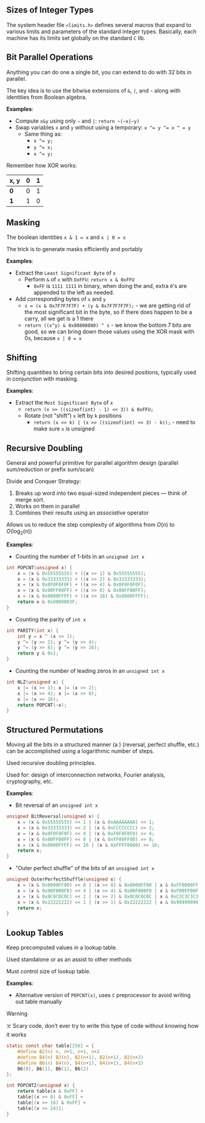 ## Sizes of Integer Types

The system header file `<limits.h>` defines several macros that expand to various limits and parameters of the standard integer types. Basically, each machine has its limits set globally on the standard `C` lib.

## Bit Parallel Operations

Anything you can do one a single bit, you can extend to do with 32 bits in parallel.

The key idea is to use the bitwise extensions of `&`, `|`, and `~` along with identities from Boolean algebra.

**Examples**:
- Compute `x&y` using only `~` and `|`: `return ~(~x|~y)`
- Swap variables `x` and `y` without using a temporary: `x ^= y ^= x ^ = y`
	- Same thing as: 
		- `x ^= y;`
		- `y ^= x;`
		- `x ^= y;`

Remember how XOR works:

| **x, y** | **0** | **1** |
| ---- | ---- | ---- |
| **0** | 0 | 1 |
| **1** | 1 | 0 |

## Masking

The boolean identities `x & 1 = x` and `x | 0 = x`

The trick is to generate masks efficiently and portably

**Examples**:
- Extract the `Least Significant Byte` of `x`
	- Perform `&` of `x` with `OxFFU`: `return x & 0xFFU`
		- `OxFF` is `1111 1111` in binary, when doing the and, extra `0`'s are appended to the left as needed.
- Add corresponding bytes of `x` and `y`
	- `s = (x & 0x7F7F7F7F) + (y & 0x7F7F7F7F);` - we are getting rid of the most significant bit in the byte, so if there does happen to be a carry, all we get is a 1 there
	- `return ((x^y) & 0x80808080) ^ s` - we know the bottom 7 bits are good, so we can bring down those values using the XOR mask with 0s, because `x | 0 = x`

## Shifting

Shifting quantities to bring certain bits into desired positions, typically used in conjunction with masking.

**Examples**:
- Extract the `Most Significant Byte` of `x`
	- `return (x >> ((sizeof(int) - 1) << 3)) & 0xFFU;`
	- Rotate (not "shift") `x` left by `k` positions
		- `return (x << k) | (x >> ((sizeof(int) << 3) - k));` - need to make sure `x` is unsigned

## Recursive Doubling

General and powerful primitive for parallel algorithm design (parallel sum/reduction or prefix sum/scan)

Divide and Conquer Strategy:
1. Breaks up word into two equal-sized independent pieces — think of merge sort.
2. Works on them in parallel
3. Combines their results using an *associative* operator

Allows us to reduce the step complexity of algorithms from $O(n)$ to $O(\log_2(n))$

**Examples**:
- Counting the number of 1-bits in an `unsigned int x`

```c
int POPCNT(unsigned x) {
	x = (x & 0x55555555) + ((x >> 1) & 0x55555555);
	x = (x & 0x33333333) + ((x >> 2) & 0x33333333);
	x = (x & 0x0F0F0F0F) + ((x >> 4) & 0x0F0F0F0F);
	x = (x & 0x00FF00FF) + ((x >> 8) & 0x00FF00FF);
	x = (x & 0x0000FFFF) + ((x >> 16) & 0x0000FFFF);
	return x & 0x0000003F;
}
```

- Counting the parity of `int x`

```c
int PARITY(int x) {
	int y = x ^ (x >> 1);
	y ^= (y >> 2); y ^= (y >> 4);
	y ^= (y >> 8); y ^= (y >> 16);
	return y & 0x1;
}
```

- Counting the number of leading zeros in an `unsigned int x`

```c
int NLZ(unsigned x) {
	x |= (x >> 1); x |= (x >> 2);
	x |= (x >> 4); x |= (x >> 8);
	x |= (x >> 16);
	return POPCNT(~x);
}
```

## Structured Permutations

Moving all the bits in a structured manner (a [](Permutations%20and%20Combinations.md#Permutations|permutation)) (reversal, perfect shuffle, etc.) can be accomplished using a logarithmic number of steps.

Used recursive doubling principles.

Used for: design of interconnection networks, Fourier analysis, cryptography, etc.

**Examples**:
- Bit reversal of an `unsigned int x`

```c
unsigned BitReversal(unsigned x) {
	x = (x & 0x55555555) << 1 | (x & 0xAAAAAAAA) >> 1;
	x = (x & 0x33333333) << 2 | (x & 0xCCCCCCCC) >> 2;
	x = (x & 0x0F0F0F0F) << 4 | (x & 0xF0F0F0F0) >> 4;
	x = (x & 0x00FF00FF) << 8 | (x & 0xFF00FF00) >> 8;
	x = (x & 0x0000FFFF) << 16 | (x & 0xFFFF0000) >> 16;
	return x;
}
```

- "Outer perfect shuffle" of the bits of an `unsigned int x`

```c
unsigned OuterPerfectShuffle(unsigned x) {
	x = (x & 0x0000FF00) << 8 | (x >> 8) & 0x0000FF00 | x & 0xFF0000FF;  
	x = (x & 0x00F000F0) << 4 | (x >> 4) & 0x00F000F0 | x & 0xF00FF00F;  
	x = (x & 0x0C0C0C0C) << 2 | (x >> 2) & 0x0C0C0C0C | x & 0xC3C3C3C3;  
	x = (x & 0x22222222) << 1 | (x >> 1) & 0x22222222 | x & 0x99999999;  
	return x;  
}
```

## Lookup Tables

Keep precomputed values in a lookup table.

Used standalone or as an assist to other methods

Must control size of lookup table.

**Examples**:
- Alternative version of `POPCNT(x)`, uses `C` preprocessor to avoid writing out table manually

> [!warning]
> ☠️ Scary code, don't ever try to write this type of code without knowing how it works

```c
static const char table[256] = {  
	#define B2(n) n, n+1, n+1, n+2  
	#define B4(n) B2(n), B2(n+1), B2(n+1), B2(n+2)  
	#define B6(n) B4(n), B4(n+1), B4(n+1), B4(n+2)  
	B6(0), B6(1), B6(1), B6(2)
};

int POPCNT2(unsigned x) {  
	return table[x & 0xFF] +  
	table[(x >> 8) & 0xFF] +  
	table[(x >> 16) & 0xFF] +  
	table[(x >> 24)];  
}
```